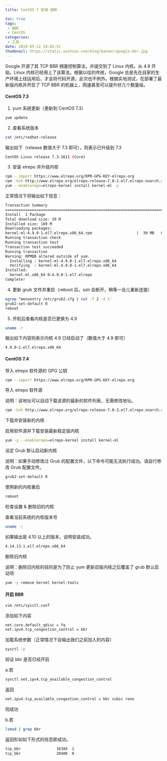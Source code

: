 ```yaml
---
title: ContOS 7 安装 BBR

toc: true
tags:
 - BBR
 - CentOS
categories:
 - 工具
date: 2018-05-12 19:02:51
thumbnail: https://static.oushiun.com/blog/banner/google-bbr.jpg
---
```


Google 开源了其 TCP BBR 拥塞控制算法，并提交到了 Linux 内核，从 4.9 开始，Linux 内核已经用上了该算法。根据以往的传统，Google 总是先在自家的生产环境上线运用后，才会将代码开源，此次也不例外。根据实地测试，在部署了最新版内核并开启了 TCP BBR 的机器上，网速甚至可以提升好几个数量级。

<!-- more -->

#### CentOS 7.3

1.  yum 系统更新（更新到 CentOS 7.3）

``` bash
yum update
```

2.  查看系统版本

``` bash
cat /etc/redhat-release
```

输出如下（release 数值大于 7.3 即可），则表示已升级到 7.3

``` bash
CentOS Linux release 7.3.1611 (Core)
```

3.  安装 elrepo 并升级内核

``` bash
rpm --import https://www.elrepo.org/RPM-GPG-KEY-elrepo.org
rpm -Uvh http://www.elrepo.org/elrepo-release-7.0-2.el7.elrepo.noarch.rpm
yum --enablerepo=elrepo-kernel install kernel-ml -y
```

正常情况下将输出如下信息：

``` bash
Transaction Summary
================================================================================
Install  1 Package
Total download size: 39 M
Installed size: 169 M
Downloading packages:
kernel-ml-4.9.0-1.el7.elrepo.x86_64.rpm                    |  39 MB   00:00
Running transaction check
Running transaction test
Transaction test succeeded
Running transaction
Warning: RPMDB altered outside of yum.
  Installing : kernel-ml-4.9.0-1.el7.elrepo.x86_64                          1/1
  Verifying  : kernel-ml-4.9.0-1.el7.elrepo.x86_64                          1/1
Installed:
  kernel-ml.x86_64 0:4.9.0-1.el7.elrepo
Complete!
```

4.  更新 grub 文件并重启（reboot 后，ssh 会断开，稍等一会儿重新连接）

``` bash
egrep ^menuentry /etc/grub2.cfg | cut -f 2 -d \'
grub2-set-default 0
reboot
```

5.  开机后查看内核是否已更换为 4.9

``` bash
uname -r
```

输出如下内容则表示内核 4.9 已经启动了（数值大于 4.9 即可）

``` bash
4.9.0-1.el7.elrepo.x86_64
```

#### CentOS 7.4

导入 elrepo 软件源的 GPG 公钥

``` bash
rpm --import https://www.elrepo.org/RPM-GPG-KEY-elrepo.org
```

导入 elrepo 软件源

说明：该地址可以自动下载该源的最新的软件列表，无需修改地址。

``` bash
rpm -Uvh http://www.elrepo.org/elrepo-release-7.0-3.el7.elrepo.noarch.rpm
```

下载并安装新的内核

启用软件源并下载安装最新稳定版内核

``` bash
yum -y --enablerepo=elrepo-kernel install kernel-ml
```

设定 Grub 默认启动新内核

说明：如果手动修改过 Grub 的配置文件，以下命令可能无法执行成功。请自行修改 Grub 配置文件。

``` bash
grub2-set-default 0
```

使用新的内核重启

``` bash
reboot
```

检查设置 & 删除旧的内核

查看当前系统的内核版本号

``` bash
uname -r
```

如果输出是 4.10 以上的版本，说明安装成功。

``` bash
4.14.13-1.el7.elrepo.x86_64
```

删除旧内核

说明：删除旧内核的目的是为了防止 yum 更新旧版内核之后覆盖了 grub 默认启动项

``` bash
yum -y remove kernel kernel-tools
```

#### 开启 BBR

``` bash
vim /etc/sysctl.conf
```

添加如下内容

``` bash
net.core.default_qdisc = fq
net.ipv4.tcp_congestion_control = bbr
```

加载系统参数（正常情况下会输出我们之前加入的内容）

``` bash
sysctl -p
```

验证 bbr 是否已经开启

a.若

``` bash
sysctl net.ipv4.tcp_available_congestion_control
```

返回

``` bash
net.ipv4.tcp_available_congestion_control = bbr cubic reno
```

则成功

b.若

``` bash
lsmod | grep bbr
```

返回形如如下形式的信息即成功。

``` bash
tcp_bbr                16384  1
tcp_bbr                20480  0
```
